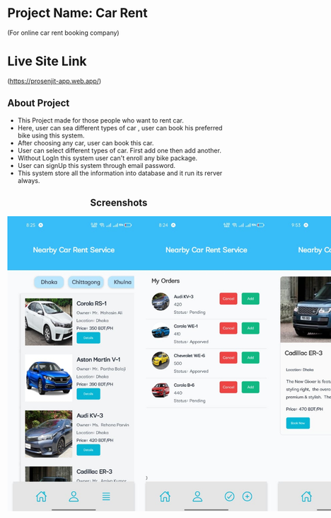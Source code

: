 # Project Name: Car Rent
 (For online car rent booking company)

# Live Site Link
(https://prosenjit-app.web.app/)

## About Project

- This Project made for those people who want to rent car.
- Here, user can sea different types of car , user can book his preferred bike using this system.
- After choosing any car, user can book this car.
- User can select different types of car. First add one then add another.
- Without LogIn this system user can't enroll any bike package.
- User can signUp this system through email password.
- This system store all the information into database and it run its rerver always.

<h2 align="center">Screenshots</h2>
<div align="center" style="display: flex;">
    <img src="screenshot/Car chart-1.jpg" width="300">
    <img src="screenshot/My Order.jpg" width="300">
    <img src="screenshot/Card details-1.jpg" width="300">
    <img src="screenshot/Card details-2.jpg" width="300">
    <img src="screenshot/booking-1.jpg" width="300">
    <img src="screenshot/booking-2.jpg" width="300">
    <img src="screenshot/user-1.jpg" width="300">
    <img src="screenshot/user-2.jpg" width="300">
</div>
